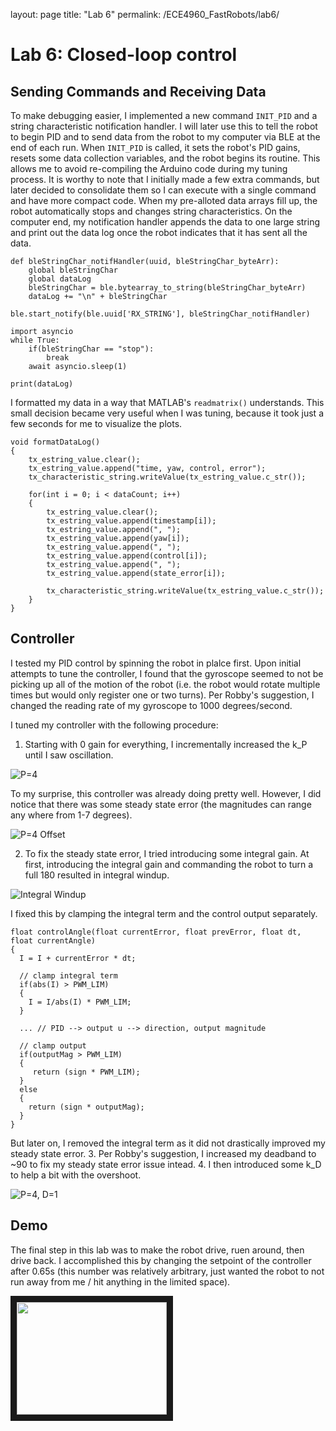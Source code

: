 layout: page
title: "Lab 6"
permalink: /ECE4960_FastRobots/lab6/

# Lab 6: Closed-loop control

## Sending Commands and Receiving Data
To make debugging easier, I implemented a new command `INIT_PID` and a string characteristic notification handler. I will later use this to tell the robot to begin PID and to send data from the robot to my computer via BLE at the end of each run. When `INIT_PID` is called, it sets the robot's PID gains, resets some data collection variables, and the robot begins its routine. This allows me to avoid re-compiling the Arduino code during my tuning process. It is worthy to note that I initially made a few extra commands, but later decided to consolidate them so I can execute with a single command and have more compact code. When my pre-alloted data arrays fill up, the robot automatically stops and changes string characteristics. On the computer end, my notification handler appends the data to one large string and print out the data log once the robot indicates that it has sent all the data.

```
def bleStringChar_notifHandler(uuid, bleStringChar_byteArr):
    global bleStringChar
    global dataLog
    bleStringChar = ble.bytearray_to_string(bleStringChar_byteArr)
    dataLog += "\n" + bleStringChar
    
ble.start_notify(ble.uuid['RX_STRING'], bleStringChar_notifHandler)

import asyncio
while True:
    if(bleStringChar == "stop"):
        break
    await asyncio.sleep(1)

print(dataLog)
```
I formatted my data in a way that MATLAB's `readmatrix()` understands. This small decision became very useful when I was tuning, because it took just a few seconds for me to visualize the plots.

```
void formatDataLog()
{    
    tx_estring_value.clear();
    tx_estring_value.append("time, yaw, control, error");
    tx_characteristic_string.writeValue(tx_estring_value.c_str());

    for(int i = 0; i < dataCount; i++)
    {
        tx_estring_value.clear();
        tx_estring_value.append(timestamp[i]);
        tx_estring_value.append(", ");
        tx_estring_value.append(yaw[i]);
        tx_estring_value.append(", ");
        tx_estring_value.append(control[i]);
        tx_estring_value.append(", ");
        tx_estring_value.append(state_error[i]);

        tx_characteristic_string.writeValue(tx_estring_value.c_str());
    }
}
```

## Controller 
I tested my PID control by spinning the robot in plalce first. Upon initial attempts to tune the controller, I found that the gyroscope seemed to not be picking up all of the motion of the robot (i.e. the robot would rotate multiple times but would only register one or two turns). Per Robby's suggestion, I changed the reading rate of my gyroscope to 1000 degrees/second.

I tuned my controller with the following procedure:
1. Starting with 0 gain for everything, I incrementally increased the k_P until I saw oscillation.

![P=4](assets/img/lab6/p4.png)

To my surprise, this controller was already doing pretty well. However, I did notice that there was some steady state error (the magnitudes can range any where from 1-7 degrees).

![P=4 Offset](assets/img/lab6/p4_offset.png)

2. To fix the steady state error, I tried introducing some integral gain. At first, introducing the integral gain and commanding the robot to turn a full 180 resulted in integral windup. 

![Integral Windup](assets/img/lab6/integralWindup.png)

I fixed this by clamping the integral term and the control output separately. 

```
float controlAngle(float currentError, float prevError, float dt, float currentAngle)
{
  I = I + currentError * dt;

  // clamp integral term
  if(abs(I) > PWM_LIM)
  {
    I = I/abs(I) * PWM_LIM;
  }

  ... // PID --> output u --> direction, output magnitude

  // clamp output
  if(outputMag > PWM_LIM)
  {
     return (sign * PWM_LIM);
  }
  else
  {
    return (sign * outputMag);
  }
}
```
But later on, I removed the integral term as it did not drastically improved my steady state error.
3. Per Robby's suggestion, I increased my deadband to ~90 to fix my steady state error issue intead.
4. I then introduced some k_D to help a bit with the overshoot.  

![P=4, D=1](assets/img/lab6/p4_d1.PNG)

## Demo
The final step in this lab was to make the robot drive, ruen around, then drive back. I accomplished this by changing the setpoint of the controller after 0.65s (this number was relatively arbitrary, just wanted the robot to not run away from me / hit anything in the limited space). 

<a href="http://www.youtube.com/watch?feature=player_embedded&v=ps5rtnzHhTY" target="_blank"><img src="assets/img/lab6/aboutFace_thumbnail.PNG" alt="" width="240" height="180" border="10" /></a>

